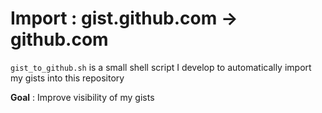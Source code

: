 # Import : gist.github.com -> github.com

`gist_to_github.sh` is a small shell script I develop to automatically import my gists into this repository

**Goal** : Improve visibility of my gists
